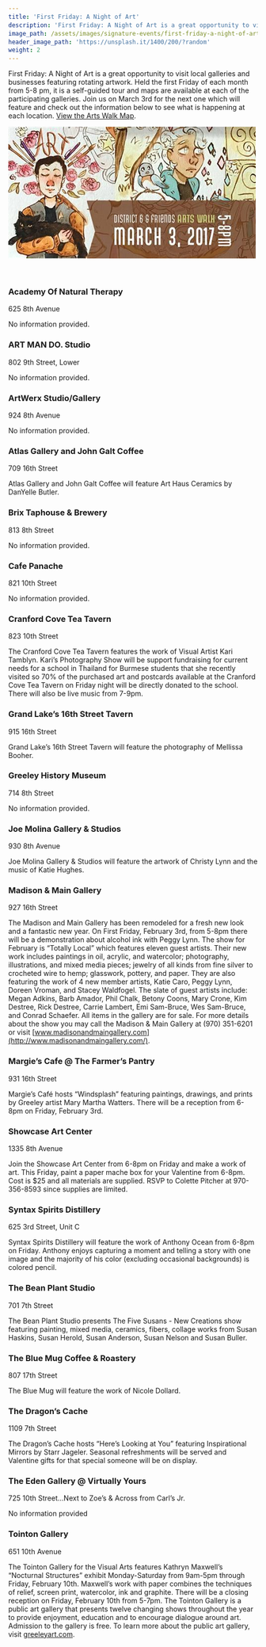 ```yaml
---
title: 'First Friday: A Night of Art'
description: 'First Friday: A Night of Art is a great opportunity to visit local galleries and businesses featuring rotating artwork. Held the first Friday of each month from 5-8 pm, it is a self-guided tour and maps are available at each of the participating galleries.'
image_path: /assets/images/signature-events/first-friday-a-night-of-art.jpg
header_image_path: 'https://unsplash.it/1400/200/?random'
weight: 2
---
```



First Friday: A Night of Art is a great opportunity to visit local galleries and businesses featuring rotating artwork. Held the first Friday of each month from 5-8 pm, it is a self-guided tour and maps are available at each of the participating galleries. Join us on March 3rd for the next one which will feature and check out the information below to see what is happening at each location. [View the Arts Walk Map](https://greeleycreativedistrict.files.wordpress.com/2016/02/d6-art-walk-map-2017.pdf).

![](/assets/versions/district-6-arts-walk---x----500-266x---.jpg)

&nbsp;

### Academy Of Natural Therapy

625 8th Avenue

No information provided.

### ART MAN DO. Studio

802 9th Street, Lower

No information provided.

### ArtWerx Studio/Gallery

924 8th Avenue

No information provided.

### Atlas Gallery and John Galt Coffee

709 16th Street

Atlas Gallery and John Galt Coffee will feature Art Haus Ceramics by DanYelle Butler.

### Brix Taphouse & Brewery

813 8th Street

No information provided.

### Cafe Panache

821 10th Street

No information provided.

### Cranford Cove Tea Tavern

823 10th Street

The Cranford Cove Tea Tavern features the work of Visual Artist Kari Tamblyn. Kari’s Photography Show will be support fundraising for current needs for a school in Thailand for Burmese students that she recently visited so 70% of the purchased art and postcards available at the Cranford Cove Tea Tavern on Friday night will be directly donated to the school. There will also be live music from 7-9pm.

### Grand Lake’s 16th Street Tavern

915 16th Street

Grand Lake’s 16th Street Tavern will feature the photography of Mellissa Booher.

### Greeley History Museum

714 8th Street

No information provided.

### Joe Molina Gallery & Studios

930 8th Avenue

Joe Molina Gallery & Studios will feature the artwork of Christy Lynn and the music of Katie Hughes.

### Madison & Main Gallery

927 16th Street

The Madison and Main Gallery has been remodeled for a fresh new look and a fantastic new year. On First Friday, February 3rd, from 5-8pm there will be a demonstration about alcohol ink with Peggy Lynn. The show for February is “Totally Local” which features eleven guest artists. Their new work includes paintings in oil, acrylic, and watercolor; photography, illustrations, and mixed media pieces; jewelry of all kinds from fine silver to crocheted wire to hemp; glasswork, pottery, and paper. They are also featuring the work of 4 new member artists, Katie Caro, Peggy Lynn, Doreen Vroman, and Stacey Waldfogel. The slate of guest artists include: Megan Adkins, Barb Amador, Phil Chalk, Betony Coons, Mary Crone, Kim Destree, Rick Destree, Carrie Lambert, Emi Sam-Bruce, Wes Sam-Bruce, and Conrad Schaefer. All items in the gallery are for sale. For more details about the show you may call the Madison & Main Gallery at (970) 351-6201 or visit [www.madisonandmaingallery.com](http://www.madisonandmaingallery.com/).

### Margie’s Cafe @ The Farmer’s Pantry

931 16th Street

Margie’s Caf&eacute; hosts “Windsplash” featuring paintings, drawings, and prints by Greeley artist Mary Martha Watters. There will be a reception from 6-8pm on Friday, February 3rd.

### Showcase Art Center

1335 8th Avenue

Join the Showcase Art Center from 6-8pm on Friday and make a work of art. This Friday, paint a paper mache box for your Valentine from 6-8pm. Cost is $25 and all materials are supplied. RSVP to Colette Pitcher at 970-356-8593 since supplies are limited.

### Syntax Spirits Distillery

625 3rd Street, Unit C

Syntax Spirits Distillery will feature the work of Anthony Ocean from 6-8pm on Friday. Anthony enjoys capturing a moment and telling a story with one image and the majority of his color (excluding occasional backgrounds) is colored pencil.

### The Bean Plant Studio

701 7th Street

The Bean Plant Studio presents The Five Susans - New Creations show featuring painting, mixed media, ceramics, fibers, collage works from Susan Haskins, Susan Herold, Susan Anderson, Susan Nelson and Susan Buller.

### The Blue Mug Coffee & Roastery

807 17th Street

The Blue Mug will feature the work of Nicole Dollard.

### The Dragon’s Cache

1109 7th Street

The Dragon’s Cache hosts “Here’s Looking at You” featuring Inspirational Mirrors by Starr Jageler. Seasonal refreshments will be served and Valentine gifts for that special someone will be on display.

### The Eden Gallery @ Virtually Yours

725 10th Street…Next to Zoe’s & Across from Carl’s Jr.

No information provided

### Tointon Gallery

651 10th Avenue

The Tointon Gallery for the Visual Arts features Kathryn Maxwell’s “Nocturnal Structures” exhibit Monday-Saturday from 9am-5pm through Friday, February 10th. Maxwell’s work with paper combines the techniques of relief, screen print, watercolor, ink and graphite. There will be a closing reception on Friday, February 10th from 5-7pm. The Tointon Gallery is a public art gallery that presents twelve changing shows throughout the year to provide enjoyment, education and to encourage dialogue around art. Admission to the gallery is free. To learn more about the public art gallery, visit [greeleyart.com](http://r20.rs6.net/tn.jsp?f=001owHelEZvQlXsvJHFfxaDGMBrbtwVTiEAvzl-d0fCwBufLk4Umvxf6ycvByQZ6eHXKOs_S9joaohTWdei7qQWZz1mK46MZHAL4Iu-ISLaTyCum0JgezUwL-kwo3YmyJJCOLn8w4cVEXEnYP9EcX-h_zuToojG9SEEGcXM4QH45smDK1Bka4NiRmqkYxODgMNINWSfny3glxotAUx39o91993zPrE7AsFieHdJC2ZwtQSW9fDCT8m8CCw8yXtXQhsDfuZVhwGTKmW4yOf1pf_biGaPRJWkoDSiHD7o3SgFrzyYK92k_lkt5WDpv9HT08TfJBfWx-HFD9Y1Vh-ROt9WOO8cXgvhhQGpULEKb8WE4j6ohVuSVWwg2w==&amp;c=&amp;ch=).